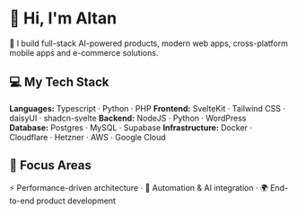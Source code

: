 # 👋 Hi, I'm Altan

🚀 I build full-stack AI-powered products, modern web apps, cross-platform mobile apps and e-commerce solutions.

## 💻 My Tech Stack

**Languages:** Typescript · Python · PHP
**Frontend:** SvelteKit · Tailwind CSS · daisyUI · shadcn-svelte
**Backend:** NodeJS · Python · WordPress  
**Database:** Postgres · MySQL · Supabase
**Infrastructure:**  Docker · Cloudflare · Hetzner · AWS · Google Cloud

## 🎯 Focus Areas

⚡️ Performance-driven architecture · 🧠 Automation & AI integration · 🌍 End-to-end product development
